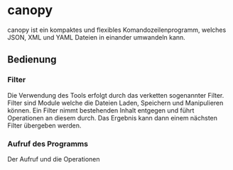 # canopy
canopy ist ein kompaktes und flexibles Komandozeilenprogramm, welches JSON, XML und YAML Dateien in einander umwandeln kann. 

## Bedienung
### Filter
Die Verwendung des Tools erfolgt durch das verketten sogenannter Filter. Filter sind Module welche die Dateien Laden, Speichern und Manipulieren können.
Ein Filter nimmt bestehenden Inhalt entgegen und führt Operationen an diesem durch. Das Ergebnis kann dann einem nächsten Filter übergeben werden.

### Aufruf des Programms
Der Aufruf und die Operationen 